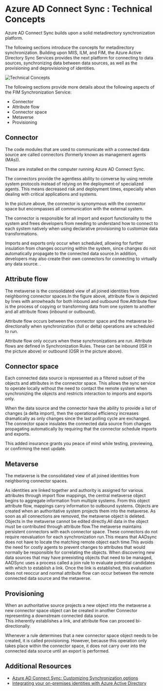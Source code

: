 <properties
	pageTitle="Azure AD Connect sync: Technical concepts | Windows Azure"
	description="Explains the technical concepts of Azure AD Connect sync."
	services="active-directory"
	documentationCenter=""
	authors="markusvi"
	manager="stevenpo"
	editor=""/>

<tags
	ms.service="active-directory"
	ms.date="11/09/2015"
	wacn.date=""/>


# Azure AD Connect <!-- deleted by customization sync --><!-- keep by customization: begin --> Sync <!-- keep by customization: end -->: Technical Concepts

<!-- deleted by customization
Azure AD Connect sync builds upon a solid metadirectory synchronization platform.
-->
<!-- keep by customization: begin -->
Azure AD Connect Sync builds upon a solid metadirectory synchronization platform.<br> 
<!-- keep by customization: end -->
The following sections introduce the concepts for metadirectory synchronization.
Building upon MIIS, ILM, and FIM, the Azure Active Directory Sync Services provides the next platform for connecting to data sources, synchronizing data between data sources, as well as the provisioning and deprovisioning of identities.

<!-- deleted by customization
![Technical Concepts](./media/active-directory-aadconnectsync-technical-concepts/scenario.png)

The following sections provide more details about the following aspects of the FIM Synchronization Service:

-->
<!-- keep by customization: begin -->
![Technical Concepts][1]
 


The following sections provide more details about the following aspects of the FIM Synchronization Service: 

<!-- keep by customization: end -->
- Connector
- Attribute flow
- Connector space
- Metaverse
- Provisioning

## Connector

The code modules that are used to communicate with a connected <!-- deleted by customization directory --><!-- keep by customization: begin --> data source <!-- keep by customization: end --> are called connectors (formerly known as  management agents <!-- deleted by customization (MAs)). --><!-- keep by customization: begin --> (MAs)).<br> <!-- keep by customization: end -->
<!-- deleted by customization

These are installed on the computer running Azure AD Connect sync.
-->
<!-- keep by customization: begin -->
These are installed on the computer running Azure AD Connect Sync. 
<!-- keep by customization: end -->
The connectors provide the agentless ability to converse by using remote system protocols instead of relying on the deployment of specialized agents. This means decreased risk and deployment times, especially when dealing with critical applications and systems.

In the picture above, the connector is synonymous with the connector space but encompasses all communication with the external system.

The connector is responsible for all import and export functionality to the system and frees developers from needing to understand how to connect to each system natively when using declarative provisioning to customize data transformations.
<!-- deleted by customization

Imports and exports only occur when scheduled, allowing for further insulation from changes occurring within the system, since changes do not automatically propagate to the connected data source. In addition, developers may also create their own connectors for connecting to virtually any data source.
-->
<!-- keep by customization: begin -->
Imports and exports only occur when scheduled, allowing for further insulation from changes occurring within the system, since changes do not automatically propagate to the connected data source.In addition, developers may also create their own connectors for connecting to virtually any data source. .
 



<!-- keep by customization: end -->

## Attribute flow

The metaverse is the consolidated view of all joined identities from neighboring connector <!-- deleted by customization spaces. In --><!-- keep by customization: begin --> spaces.In <!-- keep by customization: end --> the figure above, attribute flow is depicted by lines with arrowheads for both inbound and outbound <!-- deleted by customization flow. Attribute --><!-- keep by customization: begin --> flow.Attribute <!-- keep by customization: end --> flow is the process of copying or transforming data from one system to another and all attribute flows (inbound or outbound).

Attribute flow occurs between the connector space and the metaverse bi-directionally when synchronization (full or delta) operations are scheduled to run.
<!-- deleted by customization

Attribute flow only occurs when these synchronizations are run. Attribute flows are defined in Synchronization Rules. These can be inbound (ISR in the picture above) or outbound (OSR in the picture above).
## Connected system

Connected system (aka connected directory) is referring to the remote system Azure AD Connect sync has connected to and reading and writing identity data to and from.
-->
<!-- keep by customization: begin -->
Attribute flow only occurs when these synchronizations are run. Attribute flows are defined in Synchronization Rules. These can be inbound (ISR in the picture above) or outbound (OSR in the picture above). 
 
<!-- keep by customization: end -->

## Connector space

Each connected data source is represented as a filtered subset of the objects and attributes in the connector space.
This allows the sync service to operate locally without the need to contact the remote system when synchronizing the objects and restricts interaction to imports and exports only.

When the data source and the connector have the ability to provide a list of changes (a delta import), then the operational efficiency increases dramatically as only changes since the last polling cycle are exchanged. The connector space insulates the connected data source from changes propagating automatically by requiring that the connector schedule imports and exports. <!-- deleted by customization This added insurance grants you peace of mind while testing, previewing, or confirming the next update. -->
<!-- keep by customization: begin -->
This added insurance grants you peace of mind while testing, previewing, or confirming the next update.
 



<!-- keep by customization: end -->

## Metaverse

The metaverse is the consolidated view of all joined identities from neighboring connector spaces.
<!-- deleted by customization

As identities are linked together and authority is assigned for various attributes through import flow mappings, the central metaverse object begins to aggregate information from multiple systems. From this object attribute flow, mappings carry information to outbound systems.

Objects are created when an authoritative system projects them into the metaverse. As soon as all connections are removed, the metaverse object is deleted.

Objects in the metaverse cannot be edited directly. All data in the object must be contributed through attribute flow. The metaverse maintains persistent connectors with each connector space. These connectors do not require reevaluation for each synchronization run. This means that Azure AD Connect sync does not have to locate the matching remote object each time. This avoids the need for costly agents to prevent changes to attributes that would normally be responsible for correlating the objects.

When discovering new data sources that may have preexisting objects that need to be managed, Azure AD Connect sync uses a process called a join rule to evaluate potential candidates with which to establish a link.
Once the link is established, this evaluation does not reoccur and normal attribute flow can occur between the remote connected data source and the metaverse.
-->
<!-- keep by customization: begin -->
As identities are linked together and authority is assigned for various attributes through import flow mappings, the central metaverse object begins to aggregate information from multiple systems. 
From this object attribute flow, mappings carry information to outbound systems. 
Objects are created when an authoritative system projects them into the metaverse. 
As soon as all connections are removed, the metaverse object is deleted. 
Objects in the metaverse cannot be edited directly.All data in the object must be contributed through attribute flow.The metaverse maintains persistent connectors with each connector space. 
These connectors do not require reevaluation for each synchronization run.This means that AADsync does not have to locate the matching remote object each time.This avoids the need for costly agents to prevent changes to attributes that would normally be responsible for correlating the objects. 
When discovering new data sources that may have preexisting objects that need to be managed, AADSync uses a process called a join rule to evaluate potential candidates with which to establish a link. 
Once the link is established, this evaluation does not reoccur and normal attribute flow can occur between the remote connected data source and the metaverse. 
 



<!-- keep by customization: end -->

## Provisioning

When an authoritative source projects a new object into the metaverse a new connector space object can be created in another Connector representing a downstream connected data source. <!-- keep by customization: begin --> <br> <!-- keep by customization: end -->
This inherently establishes a link, and attribute flow can proceed bi-directionally.

Whenever a rule determines that a new connector space object needs to be created, it is called provisioning. However, because this operation only takes place within the connector space, it does not carry over into the connected data source until an export is performed.

## Additional Resources

* [Azure AD Connect Sync: Customizing Synchronization options](/documentation/articles/active-directory-aadconnectsync-whatis)
* [Integrating your on-premises identities with Azure Active Directory](/documentation/articles/active-directory-aadconnect)
<!--Image references-->
[1]: ./media/active-directory-aadsync-technical-concepts/ic750598.png
